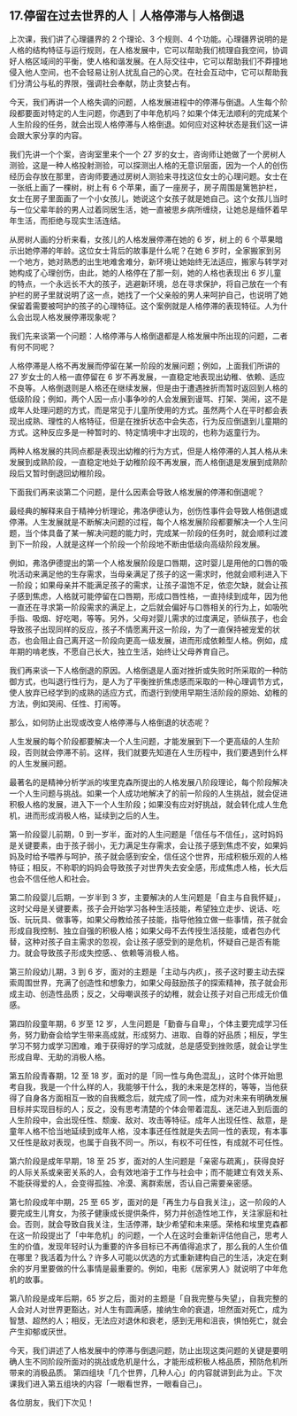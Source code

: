 ## 17.停留在过去世界的人｜人格停滞与人格倒退
上次课，我们讲了心理疆界的 2 个理论、3 个规则、4 个功能。心理疆界说明的是人格的结构特征与运行规则，在人格发展中，它可以帮助我们梳理自我空间，协调好人格区域间的平衡，使人格和谐发展。在人际交往中，它可以帮助我们不莽撞地侵入他人空间，也不会轻易让别人扰乱自己的心灵。在社会互动中，它可以帮助我们分清公与私的界限，强调社会奉献，防止贪婪占有。


今天，我们再讲一个人格失调的问题，人格发展进程中的停滞与倒退。人生每个阶段都要面对特定的人生问题，你遇到了中年危机吗？如果个体无法顺利的完成某个人生阶段的任务，就会出现人格停滞与人格倒退。如何应对这种状态是我们这一讲会跟大家分享的内容。


我们先讲一个个案，咨询室里来个一个 27 岁的女士，咨询师让她做了一个房树人测验，这是一种人格投射测验，可以探测出人格的无意识层面，因为一个人的创伤经历会存放在那里，咨询师要通过房树人测验来寻找这位女士的心理问题。女士在一张纸上画了一棵树，树上有 6 个苹果，画了一座房子，房子周围是篱笆护栏，女士在房子里面画了一个小女孩儿，她说这个女孩子就是她自己。这个女孩儿当时与一位父辈年龄的男人过着同居生活，她一直被思乡病所缠绕，让她总是缅怀着早年生活，而拒绝与现实生活连结。


从房树人画的分析来看，女孩儿的人格发展停滞在她的 6 岁，树上的 6 个苹果暗示出她停滞的年龄。这位女士背后的故事是什么呢？在她 6 岁时，全家搬家到另一个地方，她对熟悉的出生地难舍难分，新环境让她始终无法适应，搬家与转学对她构成了心理创伤，由此，她的人格停在了那一刻，她的人格也表现出 6 岁儿童的特点，一个永远长不大的孩子，逃避新环境，总在寻求保护，将自己放在一个有护栏的房子里就说明了这一点，她找了一个父亲般的男人来呵护自己，也说明了她保留着需要被呵护的孩子的心理特征。这个案例就是人格停滞的表现特征。人为什么会出现人格发展停滞现象呢？


我们先来谈第一个问题：人格停滞与人格倒退都是人格发展中所出现的问题，二者有何不同呢？


人格停滞是人格不再发展而停留在某一阶段的发展问题；例如，上面我们所讲的 27 岁女士的人格一直停留在 6 岁不再发展，一直稳定地表现出幼稚、依赖、适应不良等。人格倒退则是人格还在继续发展，但是由于遭遇挫折而暂时返回到人格的低级阶段；例如，两个人因一点小事争吵的人会发展到谩骂、打架、哭闹，这不是成年人处理问题的方式，而是常见于儿童所使用的方式。虽然两个人在平时都会表现出成熟、理性的人格特征，但是在挫折状态中会失态，行为反应倒退到儿童期的方式。这种反应多是一种暂时的、特定情境中才出现的，也称为返童行为。


两种人格发展的共同点都是表现出幼稚的行为方式，但是人格停滞的人其人格从未发展到成熟阶段，一直稳定地处于幼稚阶段不再发展，而人格倒退是发展到成熟阶段后又暂时倒退回幼稚阶段。


下面我们再来谈第二个问题，是什么因素会导致人格发展的停滞和倒退呢？


最经典的解释来自于精神分析理论，弗洛伊德认为，创伤性事件会导致人格倒退或停滞。人生发展就是不断解决问题的过程，每个人格发展阶段都要解决一个人生问题，当个体具备了某一解决问题的能力时，完成某一阶段的任务时，就会顺利过渡到下一阶段，人就是这样一个阶段一个阶段地不断由低级向高级阶段发展。


例如，弗洛伊德提出的第一个人格发展阶段是口唇期，这时婴儿是用他的口唇的吸吮活动来满足他的生存需求，当母亲满足了孩子的这一需求时，他就会顺利进入下一阶段；如果母亲并不能满足孩子的需求，让孩子温饱不足，依恋欠缺，就会让孩子感到焦虑，人格就可能停留在口唇期，形成口唇性格，一直持续到成年，因为他一直还在寻求第一阶段需求的满足上，之后就会偏好与口唇相关的行为上，如吸吮手指、吸烟、好吃喝，等等。另外，父母对婴儿需求的过度满足，骄纵孩子，也会导致孩子出现同样的反应，孩子不情愿离开这一阶段，为了一直保持被宠爱的状态，也会阻止自己离开这一阶段向更高一级发展，进而形成依赖型人格。例如，成年期的啃老族，不愿自己长大，独立生活，始终让父母养育自己。


我们再来谈一下人格倒退的原因。人格倒退是人面对挫折或失败时所采取的一种防御方式，也叫退行性行为，是人为了平衡挫折焦虑感而采取的一种心理调节方式，使人放弃已经学到的成熟的适应方式，而退行到使用早期生活阶段的原始、幼稚的方法，例如哭闹、任性、打闹等。


那么，如何防止出现或改变人格停滞与人格倒退的状态呢？


人生发展的每个阶段都要解决一个人生问题，才能发展到下一个更高级的人生阶段，否则就会停滞不前。这样，我们就要先知道在人生历程中，我们要遇到什么样的人生发展问题。


最著名的是精神分析学派的埃里克森所提出的人格发展八阶段理论，每个阶段解决一个人生问题与挑战。如果一个人成功地解决了的前一阶段的人生挑战，就会促进积极人格的发展，进入下一个人生阶段；如果没有应对好挑战，就会转化成人生危机，进而形成消极人格，延续到之后的人生。


第一阶段婴儿前期，0 到一岁半，面对的人生问题是「信任与不信任」，这时妈妈是关键要素，由于孩子弱小，无力满足生存需求，会让孩子感到焦虑不安，如果妈妈及时给予喂养与呵护，孩子就会感到安全，信任这个世界，形成积极乐观的人格特征；相反，不称职的妈妈会导致孩子对世界失去安全感，形成焦虑人格，长大后也会不信任他人和社会。


第二阶段婴儿后期，一岁半到 3 岁，主要解决的人生问题是「自主与自我怀疑」，这时父母是关键要素，孩子会开始学习各种生活技能，希望独立走步、说话、吃饭、玩玩具、做事等，如果父母教给孩子技能，指导他独立做一些事情，孩子就会形成自我控制、独立自强的积极人格；如果父母不去传授生活技能，或者包办代替，这种对孩子自主需求的忽视，会让孩子感受到的是危机，怀疑自己是否有能力。就会导致孩子形成失控感、、依赖等消极人格。


第三阶段幼儿期，3 到 6 岁，面对的主题是「主动与内疚」，孩子这时要主动去探索周围世界，充满了创造性和想象力，如果父母鼓励孩子的探索精神，孩子就会形成主动、创造性品质；反之，父母嘲讽孩子的幼稚，就会让孩子对自己形成无价值感。


第四阶段童年期，6 岁至 12 岁，人生问题是「勤奋与自卑」，个体主要完成学习任务，努力勤奋会给学生带来高成就，形成努力、进取、自尊的好品质；相反，学生学习不努力或学习困难，难于获得好的学习成就，总是感受到挫败感，就会让学生形成自卑、无助的消极人格。


第五阶段青春期，12 至 18 岁，面对的是「同一性与角色混乱」，这时个体开始思考自我，我是一个什么样的人，我能够干什么，我的未来是怎样的，等等，当他获得了自身各方面相互一致的自我概念后，就完成了同一性，成为对未来有明确发展目标并实现目标的人；反之，没有思考清楚的个体会带着混乱、迷茫进入到后面的人生阶段中，会出现任性、颓废、敌对、攻击等特征。成年人出现任性、敌意，是童年人格不恰当地延续到成年人格，没本事还任性就是失去同一性的表现，有本事又任性是敌对表现，也属于自我不同一。所以，有权不可任性，有成就不可任性。


第六阶段是成年早期，18 至 25 岁，面对的人生问题是「亲密与疏离」，获得良好的人际关系或亲密关系的人，会有效地溶于工作与社会中；而不能建立有效关系、不能获得爱的人，会变得孤独、冷漠、离群索居，否认自己需要亲密感。


第七阶段成年中期，25 至 65 岁，面对的是「再生力与自我关注」，这一阶段的人要完成生儿育女，为孩子健康成长提供条件，努力并创造性地工作，关注家庭和社会。否则，就会导致自我关注，生活停滞，缺少希望和未来感。荣格和埃里克森都在这一阶段提出了「中年危机」的问题，一个人在这时会重新评估他自己，思考人生的价值，发现年轻时认为重要的许多目标已不再值得追求了，那么我的人生价值在哪里？我活着为什么？许多人可能以优选的方式重新建构自己的生活，决定在剩余的岁月里要做的什么事情是最重要的。例如，电影《居家男人》就说明了中年危机的故事。


第八阶段是成年后期，65 岁之后，面对的主题是「自我完整与失望」，自我完整的人会对人对世界更豁达，对人生有圆满感，接纳生命的衰退，坦然面对死亡，成为智慧、超然的人；相反，无法应对退休和衰老，感到无用和沮丧，惧怕死亡，就会产生抑郁或厌世。


今天，我们讲述了人格发展中的停滞与倒退问题，防止出现这类问题的关键是要明确人生不同阶段所面对的挑战或危机是什么，才能形成积极人格品质，预防危机所带来的消极品质。
第四组块「几个世界，几种人心」的内容就讲到此为止。下次课我们进入第五组块的内容「一眼看世界，一眼看自己」。


各位朋友，我们下次见！

